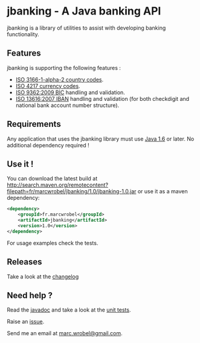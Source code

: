 # jbanking - A Java banking API
jbanking is a library of utilities to assist with developing banking functionality.


## Features
jbanking is supporting the following features :
* [ISO 3166-1-alpha-2 country codes](http://wikipedia.org/wiki/ISO_3166-1_alpha-2).
* [ISO 4217 currency codes](http://wikipedia.org/wiki/ISO_4217).
* [ISO 9362:2009 BIC](http://wikipedia.org/wiki/Bank_Identifier_Code) handling and validation.
* [ISO 13616:2007 IBAN](http://wikipedia.org/wiki/International_Bank_Account_Number) handling and validation (for both checkdigit and national bank account number structure).


## Requirements
Any application that uses the jbanking library must use [Java 1.6](http://www.oracle.com/technetwork/java/javase/downloads/index.html) or later. No additional dependency required !


## Use it !
You can download the latest build at http://search.maven.org/remotecontent?filepath=fr/marcwrobel/jbanking/1.0/jbanking-1.0.jar or use it as a maven dependency:
```xml
<dependency>
    <groupId>fr.marcwrobel</groupId>
    <artifactId>jbanking</artifactId>
    <version>1.0</version>
</dependency>
```

For usage examples check the tests.


## Releases
Take a look at the [changelog](src/etc/changelog.md)


## Need help ?
Read the [javadoc](src/main/java/fr/marcwrobel/jbanking) and take a look at the [unit tests](src/test/java/fr/marcwrobel/jbanking).

Raise an [issue](https://github.com/marcwrobel/jbanking/issues?sort=created&direction=desc&state=open).

Send me an email at [marc.wrobel@gmail.com](mailto:marc.wrobel@gmail.com).
